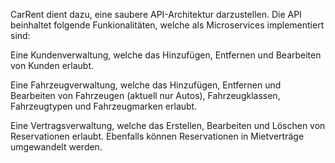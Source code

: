 CarRent dient dazu, eine saubere API-Architektur darzustellen. Die API beinhaltet folgende Funkionalitäten, welche als Microservices implementiert sind:

Eine Kundenverwaltung, welche das Hinzufügen, Entfernen und Bearbeiten von Kunden erlaubt.

Eine Fahrzeugverwaltung, welche das Hinzufügen, Entfernen und Bearbeiten von Fahrzeugen (aktuell nur Autos), Fahrzeugklassen, Fahrzeugtypen und Fahrzeugmarken erlaubt.

Eine Vertragsverwaltung, welche das Erstellen, Bearbeiten und Löschen von Reservationen erlaubt. Ebenfalls können Reservationen in Mietverträge umgewandelt werden.
